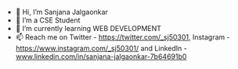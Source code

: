 - 👋 Hi, I’m Sanjana Jalgaonkar
- 👀 I’m a CSE Student
- 🌱 I’m currently learning WEB DEVELOPMENT
- 📫 Reach me on Twitter - https://twitter.com/_sj50301,  Instagram - https://www.instagram.com/_sj50301/ and LinkedIn - www.linkedin.com/in/sanjana-jalgaonkar-7b64691b0

<!---
sjalg5/sjalg5 is a ✨ special ✨ repository because its `README.md` (this file) appears on your GitHub profile.
You can click the Preview link to take a look at your changes.
--->
